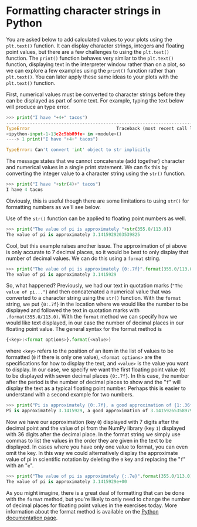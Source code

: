 # Formatting character strings in Python

You are asked below to add calculated values to your plots using the `plt.text()` function. It can display character strings, integers and floating point values, but there are a few challenges to using the `plt.text()` function. The `print()` function behaves very similar to the `plt.text()` function, displaying text in the interpreter window rather than on a plot, so we can explore a few examples using the `print()` function rather than `plt.text()`. You can later apply these same ideas to your plots with the `plt.text()` function.

First, numerical values must be converted to character strings before they can be displayed as part of some text. For example, typing the text below will produce an type error.
```python
>>> print("I have "+4+" tacos")
---------------------------------------------------------------------------
TypeError                                 Traceback (most recent call last)
<ipython-input-1-13c2c5bb89fe> in <module>()
----> 1 print("I have "+4+" tacos")

TypeError: Can't convert 'int' object to str implicitly
```
The message states that we cannot concatenate (add together) character and numerical values in a single print statement. We can fix this by converting the integer value to a character string using the `str()` function.
```python
>>> print("I have "+str(4)+" tacos")
I have 4 tacos
```
Obviously, this is useful though there are some limitations to using `str()` for formatting numbers as we'll see below.

Use of the `str()` function can be applied to floating point numbers as well.
```python
>>> print("The value of pi is approximately "+str(355.0/113.0))
The value of pi is approximately 3.1415929203539825
```
Cool, but this example raises another issue. The approximation of pi above is only accurate to 7 decimal places, so it would be best to only display that number of decimal values. We can do this using a `format` string.
```python
>>> print("The value of pi is approximately {0:.7f}".format(355.0/113.0))
The value of pi is approximately 3.1415929
```
So, what happened? Previously, we had our text in quotation marks (`"The value of pi..."`) and then concatenated a numerical value that was converted to a character string using the `str()` function. With the `format` string, we put `{0:.7f}` in the location where we would like the number to be displayed and followed the text in quotation marks with `.format(355.0/113.0)`. With the `format` method we can specify how we would like text displayed, in our case the number of decimal places in our floating point value. The general syntax for the format method is
```python
{<key>:<format options>}.format(<value>)
```
where `<key>` refers to the position of an item in the list of values to be formatted (`0` if there is only one value), `<format options>` are the specifications for how to display the text, and `<value>` is the value you want to display. In our case, we specify we want the first floating point value (`0`) to be displayed with seven decimal places `{0:.7f}`. In this case, the number after the period is the number of decimal places to show and the "`f`" will display the text as a typical floating point number. Perhaps this is easier to understand with a second example for two numbers.
```python
>>> print("Pi is approximately {0:.7f}, a good approximation of {1:.36f}".format(355.0/113.0, np.pi))
Pi is approximately 3.1415929, a good approximation of 3.141592653589793115997963468544185162
```
Now we have our approximation (key `0`) displayed with 7 digits after the decimal point and the value of pi from the NumPy library (key `1`) displayed with 36 digits after the decimal place. In the format string we simply use commas to list the values in the order they are given in the text to be displayed. In cases where you have only one value to format, you can even omit the key. In this way we could alternatively display the approximate value of pi in scientific notation by deleting the `0` key and replacing the "`f`" with an "`e`".
```python
>>> print("The value of pi is approximately {:.7e}".format(355.0/113.0))
The value of pi is approximately 3.1415929e+00 
```
As you might imagine, there is a great deal of formatting that can be done with the `format` method, but you're likely to only need to change the number of decimal places for floating point values in the exercises today. More information about the format method is available on the [Python documentation page](https://docs.python.org/3.5/library/string.html#formatstrings).
